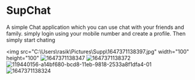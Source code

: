 # SupChat


A simple Chat application which you can use chat with your friends and family.
simply login using your mobile number and create a profile.
Then simply start chating

<img src="C:\Users\rasik\Pictures\Supp\1647371138397.jpg" width="100" height="100"
![1647371138347](https://user-images.githubusercontent.com/60310729/158457998-209d202e-def0-403b-8d15-358cbac0f556.png)
![1647371138372](https://user-images.githubusercontent.com/60310729/158458009-149a5d44-de97-42cc-bea7-a92a6a324d3b.jpg)
![119440156-a14bf680-bcd8-11eb-9818-2533a8f1dfa4-01](https://user-images.githubusercontent.com/60310729/158458025-21514d69-b2df-432d-b92e-52cf3df7097b.jpeg)
![1647371138324](https://user-images.githubusercontent.com/60310729/158458032-56edc5af-0001-421e-be3e-b47a1876b61a.jpg)

